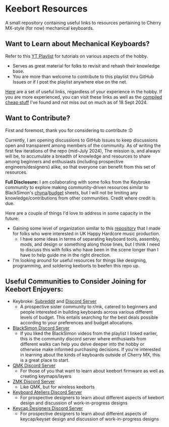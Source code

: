 # Keebort Resources

A small repository containing useful links to resources pertaining to Cherry MX-style (for now) mechanical keyboards.

## Want to Learn about Mechanical Keyboards?

Refer to this [YT Playlist](https://youtube.com/playlist?list=PLx8AJyqd8OBSjQh1ZHVFlEe6FgRSnn_T9&si=dc55ps5Kq5aa2R7B) for tutorials on various aspects of the hobby.

- Serves as great material for folks to revisit and rehash their knowledge base.
- You are more than welcome to contribute to this playlist thru GitHub Issues or if I post the playlist anywhere else on the net.

[Here](/useful-links.md) are a set of useful links, regardless of your experience in the hobby. If you are more experienced, you can visit these links as well as the [compiled cheap stuff](/cheap-stuff.md) I've found and not miss out on much as of 18 Sept 2024.

## Want to Contribute?

First and foremost, thank you for considering to contribute :D

Currently, I am opening discussions to GitHub Issues to keep discussions open and transparent among members of the community. As of writing the first few iterations of the repo (mid-July 2024), The mission is, and always will be, to accumulate a breadth of knowledge and resources to share among beginners and enthusiasts (including prospective engineers/designers) alike, so that everyone can benefit from this set of resources.

**Full Disclosure:** I am collaborating with some folks from the Keybroke community to explore making community-driven resources similar to BlackSimon's [chyna](https://docs.google.com/document/d/1bcJk5qE1jgwdBjeXSPYOETXIrJMdZbO3QTsZoRxrO0E)/[budget](https://blacksimon.tv/budget) sheets, but I will not be limiting any knowledge/contributions from other communities. Credit where credit is due.

Here are a couple of things I'd love to address in some capacity in the future:

- Gaining some level of organization similar to this [repository](https://github.com/Callsign-Dingo-7/UK-Happy-Hardcore-Resources) that I made for folks who were interested in UK Happy Hardcore music production.
  - I have some ideas in terms of separating keyboard tools, assembly, mods, and design or something along those lines, but I think I need to discuss this with folks who have been in the scene longer than I have to help guide me in the right direction.
- I'm looking around for useful resources for things like designing, programming, and soldering keeborts to beefen this repo up.

## Useful Communities to Consider Joining for Keebort Enjoyers:

- Keybroke: [Subreddit](https://www.reddit.com/r/KeyBroke/) and [Discord Server](https://discord.gg/EgMsPG85Ke)
  - A prospective sister community to r/mk, catered to beginners and people interested in building keyboards across various different levels of budget. This entails searching for the best deals possible according to your preferences and budget allocations.
- [BlackSimon Discord Server](http://blacksimon.tv/discord)
  - If you liked the BlackSimon videos from the playlist I linked earlier, this is the community discord server where enthusiasts from different walks can help you delve deeper into the hobby or otherwise make informed purchasing decisions. If you're interested in learning about the kinds of keyboards outside of Cherry MX, this is a great place to start.
- [QMK Discord Server](https://discord.gg/qmk)
  - For those of you that want to learn about keebort firmware as well as creating keymaps/layers
- [ZMK Discord Server](https://zmk.dev/community/discord/invite)
  - Like QMK, but for wireless keeborts
- [Keyboard Ateliers Discord Server](https://discord.gg/b7vwhHS)
  - For prospective designers to learn about different aspects of keebort design and discussion of work-in-progress designs
- [Keycap Designers Discord Server](https://discord.gg/FmtA3KsfDG)
  - For prospective designers to learn about different aspects of keycap/keyset design and discussion of work-in-progress designs
